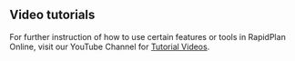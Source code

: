 ## Video tutorials

For further instruction of how to use certain features or tools in RapidPlan Online, visit our YouTube Channel for [Tutorial Videos](https://www.youtube.com/playlist?list=PLoBPIieKs7_ucIEnx3Dyg50iza7x73i8_).